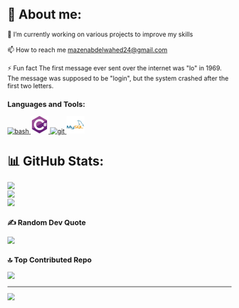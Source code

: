 # 💫 About me:
🔭 I’m currently working on various projects to improve my skills<br><br>📫 How to reach me mazenabdelwahed24@gmail.com<br><br>⚡ Fun fact The first message ever sent over the internet was "lo" in 1969. The message was supposed to be "login", but the system crashed after the first two letters.


<h3 align="left">Languages and Tools:</h3>
<p align="left"> <a href="https://www.gnu.org/software/bash/" target="_blank" rel="noreferrer"> <img src="https://www.vectorlogo.zone/logos/gnu_bash/gnu_bash-icon.svg" alt="bash" width="40" height="40"/> </a> <a href="https://www.w3schools.com/cs/" target="_blank" rel="noreferrer"> <img src="https://raw.githubusercontent.com/devicons/devicon/master/icons/csharp/csharp-original.svg" alt="csharp" width="40" height="40"/> </a> <a href="https://git-scm.com/" target="_blank" rel="noreferrer"> <img src="https://www.vectorlogo.zone/logos/git-scm/git-scm-icon.svg" alt="git" width="40" height="40"/> </a> <a href="https://www.mysql.com/" target="_blank" rel="noreferrer"> <img src="https://raw.githubusercontent.com/devicons/devicon/master/icons/mysql/mysql-original-wordmark.svg" alt="mysql" width="40" height="40"/> </a> </p>

# 📊 GitHub Stats:
![](https://github-readme-stats.vercel.app/api?username=qwni&theme=nightowl&hide_border=false&include_all_commits=true&count_private=true)<br/>
![](https://github-readme-streak-stats.herokuapp.com/?user=qwni&theme=nightowl&hide_border=false)<br/>
![](https://github-readme-stats.vercel.app/api/top-langs/?username=qwni&theme=nightowl&hide_border=false&include_all_commits=true&count_private=true&layout=compact)

### ✍️ Random Dev Quote
![](https://quotes-github-readme.vercel.app/api?type=horizontal&theme=radical)

### 🔝 Top Contributed Repo
![](https://github-contributor-stats.vercel.app/api?username=qwni&limit=5&theme=dark&combine_all_yearly_contributions=true)

---
[![](https://visitcount.itsvg.in/api?id=qwni&icon=1&color=0)](https://visitcount.itsvg.in)

<!-- Proudly created with GPRM ( https://gprm.itsvg.in ) -->

